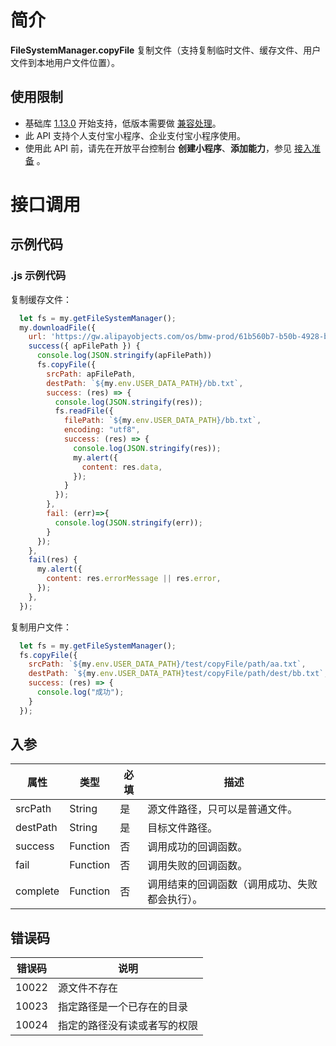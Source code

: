 
# 简介
**FileSystemManager.copyFile** 复制文件（支持复制临时文件、缓存文件、用户文件到本地用户文件位置）。

## 使用限制

- 基础库 [1.13.0](https://opendocs.alipay.com/mini/framework/lib) 开始支持，低版本需要做 [兼容处理](https://opendocs.alipay.com/mini/framework/compatibility)。
- 此 API 支持个人支付宝小程序、企业支付宝小程序使用。
- 使用此 API 前，请先在开放平台控制台 **创建小程序**、**添加能力**，参见 [接入准备](https://opendocs.alipay.com/mini/02pk4y) 。

# 接口调用

## 示例代码

### .js 示例代码

复制缓存文件：
```JavaScript
  let fs = my.getFileSystemManager();
  my.downloadFile({
    url: 'https://gw.alipayobjects.com/os/bmw-prod/61b560b7-b50b-4928-b392-c39a1c4bd0fd.txt',
    success({ apFilePath }) {
      console.log(JSON.stringify(apFilePath))
      fs.copyFile({
        srcPath: apFilePath,
        destPath: `${my.env.USER_DATA_PATH}/bb.txt`,
        success: (res) => {
          console.log(JSON.stringify(res));
          fs.readFile({
            filePath: `${my.env.USER_DATA_PATH}/bb.txt`,
            encoding: "utf8",
            success: (res) => {
              console.log(JSON.stringify(res));
              my.alert({
                content: res.data,
              });
            }
          });
        },
        fail: (err)=>{
          console.log(JSON.stringify(err));
        }
      });
    },
    fail(res) {
      my.alert({
        content: res.errorMessage || res.error,
      });
    },
  });
```

复制用户文件：
```javascript
  let fs = my.getFileSystemManager();
  fs.copyFile({
    srcPath: `${my.env.USER_DATA_PATH}/test/copyFile/path/aa.txt`,
    destPath: `${my.env.USER_DATA_PATH}test/copyFile/path/dest/bb.txt`,
    success: (res) => {
 	  console.log("成功");
    }
  });
```

## 入参
| **属性** | **类型** | **必填** | **描述** |
| --- | --- | --- | --- |
| srcPath | String | 是 | 源文件路径，只可以是普通文件。 |
| destPath | String | 是 | 目标文件路径。 |
| success | Function | 否 | 调用成功的回调函数。 |
| fail | Function | 否 | 调用失败的回调函数。 |
| complete | Function | 否 | 调用结束的回调函数（调用成功、失败都会执行）。 |


## 错误码
| **错误码** | **说明** |
| --- | --- |
| 10022 | 源文件不存在 |
| 10023 | 指定路径是一个已存在的目录 |
| 10024 | 指定的路径没有读或者写的权限 |



